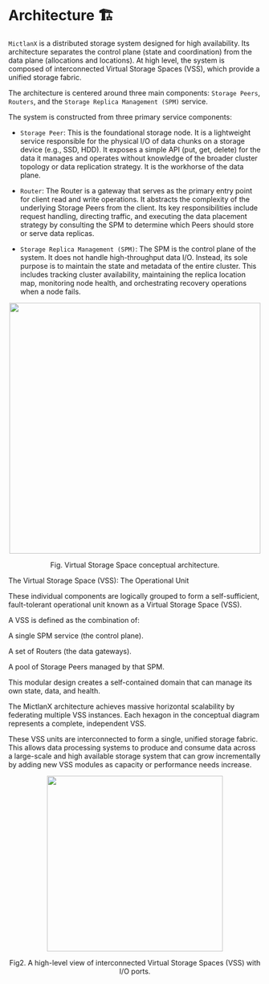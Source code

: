 
# Architecture 🏗️

`MictlanX` is a distributed storage system designed for high availability. Its architecture separates the control plane (state and coordination) from the data plane (allocations and locations). At high level, the system is composed of interconnected Virtual Storage Spaces (VSS), which provide a unified storage fabric.

The architecture is centered around three main components: `Storage Peers`, `Routers`, and the `Storage Replica Management (SPM)` service.

The system is constructed from three primary service components:

- `Storage Peer`: This is the foundational storage node. It is a lightweight service responsible for the physical I/O of data chunks on a storage device (e.g., SSD, HDD). It exposes a simple API (put, get, delete) for the data it manages and operates without knowledge of the broader cluster topology or data replication strategy. It is the workhorse of the data plane.

- `Router`: The Router is a gateway that serves as the primary entry point for client read and write operations. It abstracts the complexity of the underlying Storage Peers from the client. Its key responsibilities include request handling, directing traffic, and executing the data placement strategy by consulting the SPM to determine which Peers should store or serve data replicas.

- `Storage Replica Management (SPM)`: The SPM is the  control plane of the system. It does not handle high-throughput data I/O. Instead, its sole purpose is to maintain the state and metadata of the entire cluster. This includes tracking cluster availability, maintaining the replica location map, monitoring node health, and orchestrating recovery operations when a node fails.

<div align=center>
  <img src="/assets/vss_full.png" width="500" \>
  <p>Fig. Virtual Storage Space conceptual architecture.<p\>
</div>



The Virtual Storage Space (VSS): The Operational Unit


These individual components are logically grouped to form a self-sufficient, fault-tolerant operational unit known as a Virtual Storage Space (VSS).

A VSS is defined as the combination of:

A single SPM service (the control plane).

A set of Routers (the data gateways).

A pool of Storage Peers managed by that SPM.

This modular design creates a self-contained domain that can manage its own state, data, and health.


The MictlanX architecture achieves massive horizontal scalability by federating multiple VSS instances. Each hexagon in the conceptual diagram represents a complete, independent VSS.

These VSS units are interconnected to form a single, unified storage fabric. This allows data processing systems to produce  and consume data across a large-scale and high available storage system that can grow incrementally by adding new VSS modules as capacity or performance needs increase.

<div align=center>
  <img src="/assets/conceptual_architecture.png" width="350" \>
  <p>Fig2. A high-level view of interconnected Virtual Storage Spaces (VSS) with I/O ports.<p\>
</div>


